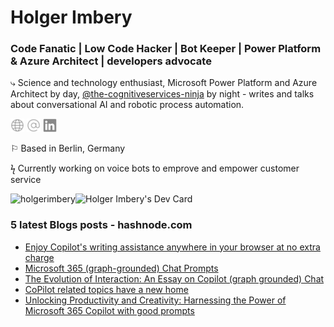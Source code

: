 # Holger Imbery
### Code Fanatic | Low Code Hacker | Bot Keeper | Power Platform & Azure Architect | developers advocate

⤷ Science and technology enthusiast, Microsoft Power Platform and Azure Architect by day, [@the-cognitiveservices-ninja](https://github.com/the-cognitiveservices-ninja) by night - writes and talks about conversational AI and robotic process automation. 

 <a aligh="left" href="https://www.cognitiveservices.ninja" target="_blank" rel="noreferrer noopener"><img src="https://raw.githubusercontent.com/0xShapeShifter/dev-story/master/public/images/socials/globe.svg" alt="Website" width="22" height="22" /></a> <a aligh="left" href="mailto:the@cognitiveservices,ninja" target="_blank" rel="noreferrer noopener"><img src="https://raw.githubusercontent.com/0xShapeShifter/dev-story/master/public/images/socials/at.svg" alt="Email" width="22" height="22" /></a> <a aligh="left" href="https://www.linkedin.com/in/holgerimbery" target="_blank" rel="noreferrer noopener"><img src="https://raw.githubusercontent.com/0xShapeShifter/dev-story/master/public/images/socials/linkedin.svg" alt="LinkedIn" width="22" height="22" /></a>  

⚐ Based in Berlin, Germany

ϟ Currently working on voice bots to emprove and empower customer service

 

<a href="https://app.daily.dev/thecognitiveservicesninja"><img src="https://api.daily.dev/devcards/7d6788ea96d04422bdcc4f633263bc26.png?r=f2m" align=right width="400" alt="Holger Imbery's Dev Card"/></a>

<p align="left"> <img src="https://komarev.com/ghpvc/?username=holgerimbery&label=Profile%20views&color=0e75b6&style=flat" alt="holgerimbery" /> </p>

### 5 latest Blogs posts - hashnode.com
<!-- HASHNODE:START -->
- [Enjoy Copilot&#39;s writing assistance anywhere in your browser at no extra charge](https://aiassistant.studio/enjoy-copilots-writing-assistance-anywhere-in-your-browser-at-no-extra-charge)
- [Microsoft 365 &lpar;graph-grounded&rpar; Chat Prompts](https://aiassistant.studio/microsoft-365-graph-grounded-chat-prompts)
- [The Evolution of Interaction: An Essay on Copilot &lpar;graph grounded&rpar; Chat](https://aiassistant.studio/the-evolution-of-interaction-an-essay-on-copilot-graph-grounded-chat)
- [CoPilot related topics have a new home](https://the.cognitiveservices.ninja/copilot-related-topics-have-a-new-home)
- [Unlocking Productivity and Creativity: Harnessing the Power of Microsoft 365 Copilot with good prompts](https://aiassistant.studio/unlocking-productivity-and-creativity-harnessing-the-power-of-microsoft-365-copilot-with-good-prompts)
<!-- HASHNODE:END -->




